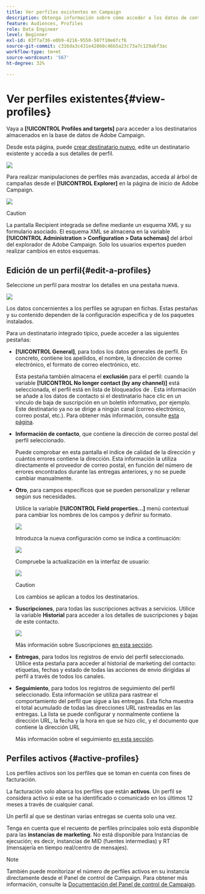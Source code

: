 ```yaml
---
title: Ver perfiles existentes en Campaign
description: Obtenga información sobre cómo acceder a los datos de contacto en Campaign
feature: Audiences, Profiles
role: Data Engineer
level: Beginner
exl-id: 03f7a736-e0b9-4216-9550-507f10e6fcf6
source-git-commit: c316da3c431e42860c46b5a23c73a7c129abf3ac
workflow-type: tm+mt
source-wordcount: '567'
ht-degree: 32%

---
```


# Ver perfiles existentes{#view-profiles}

Vaya a **[!UICONTROL Profiles and targets]** para acceder a los destinatarios almacenados en la base de datos de Adobe Campaign.

Desde esta página, puede [crear destinatario nuevo](create-profiles.md), edite un destinatario existente y acceda a sus detalles de perfil.

![](assets/profiles-and-targets.png)

Para realizar manipulaciones de perfiles más avanzadas, acceda al árbol de campañas desde el **[!UICONTROL Explorer]** en la página de inicio de Adobe Campaign.

![](assets/recipients-in-explorer.png)


>[!CAUTION]
>
>La pantalla Recipient integrada se define mediante un esquema XML y su formulario asociado. El esquema XML se almacena en la variable **[!UICONTROL Administration > Configuration > Data schemas]** del árbol del explorador de Adobe Campaign. Solo los usuarios expertos pueden realizar cambios en estos esquemas.

## Edición de un perfil{#edit-a-profiles}

Seleccione un perfil para mostrar los detalles en una pestaña nueva.

![](assets/edit-a-profile.png)

Los datos concernientes a los perfiles se agrupan en fichas. Estas pestañas y su contenido dependen de la configuración específica y de los paquetes instalados.

Para un destinatario integrado típico, puede acceder a las siguientes pestañas:

* **[!UICONTROL General]**, para todos los datos generales de perfil. En concreto, contiene los apellidos, el nombre, la dirección de correo electrónico, el formato de correo electrónico, etc.

   Esta pestaña también almacena el **exclusión** para el perfil: cuando la variable **[!UICONTROL No longer contact (by any channel)]** está seleccionada, el perfil está en lista de bloqueados de . Esta información se añade a los datos de contacto si el destinatario hace clic en un vínculo de baja de suscripción en un boletín informativo, por ejemplo. Este destinatario ya no se dirige a ningún canal (correo electrónico, correo postal, etc.). Para obtener más información, consulte [esta página](../send/quarantines.md).

* **Información de contacto**, que contiene la dirección de correo postal del perfil seleccionado.

   Puede comprobar en esta pantalla el índice de calidad de la dirección y cuántos errores contiene la dirección. Esta información la utiliza directamente el proveedor de correo postal, en función del número de errores encontrados durante las entregas anteriores, y no se puede cambiar manualmente.

* **Otro**, para campos específicos que se pueden personalizar y rellenar según sus necesidades.

   Utilice la variable **[!UICONTROL Field properties…]** menú contextual para cambiar los nombres de los campos y definir su formato.

   ![](assets/other-tab-field-properties.png)

   Introduzca la nueva configuración como se indica a continuación:

   ![](assets/change-field-properties.png)

   Compruebe la actualización en la interfaz de usuario:

   ![](assets/other-tab-updated.png)


   >[!CAUTION]
   >Los cambios se aplican a todos los destinatarios.


* **Suscripciones**, para todas las suscripciones activas a servicios. Utilice la variable **Historial** para acceder a los detalles de suscripciones y bajas de este contacto.

   ![](assets/subscription-tab.png)

   Más información sobre Suscripciones [en esta sección](../start/subscriptions.md).

* **Entregas**, para todos los registros de envío del perfil seleccionado. Utilice esta pestaña para acceder al historial de marketing del contacto: etiquetas, fechas y estado de todas las acciones de envío dirigidas al perfil a través de todos los canales.


* **Seguimiento**, para todos los registros de seguimiento del perfil seleccionado. Esta información se utiliza para rastrear el comportamiento del perfil que sigue a las entregas. Esta ficha muestra el total acumulado de todas las direcciones URL rastreadas en las entregas. La lista se puede configurar y normalmente contiene la dirección URL, la fecha y la hora en que se hizo clic, y el documento que contiene la dirección URL

   Más información sobre el seguimiento [en esta sección](../start/tracking.md).


## Perfiles activos {#active-profiles}

Los perfiles activos son los perfiles que se toman en cuenta con fines de facturación.

La facturación solo abarca los perfiles que están **activos**. Un perfil se considera activo si este se ha identificado o comunicado en los últimos 12 meses a través de cualquier canal.

Un perfil al que se destinan varias entregas se cuenta solo una vez.

Tenga en cuenta que el recuento de perfiles principales solo está disponible para las **instancias de marketing**. No está disponible para Instancias de ejecución; es decir, instancias de MID (fuentes intermedias) y RT (mensajería en tiempo real/centro de mensajes).

>[!NOTE]
>
>También puede monitorizar el número de perfiles activos en su instancia directamente desde el Panel de control de Campaign. Para obtener más información, consulte la [Documentación del Panel de control de Campaign](https://experienceleague.adobe.com/docs/control-panel/using/performance-monitoring/active-profiles-monitoring.html?lang=es).
